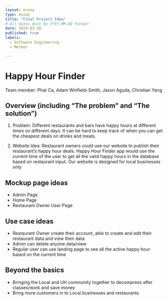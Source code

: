 ```yaml
---
layout: essay
type: essay
title: "Final Project Idea"
# All dates must be YYYY-MM-DD format!
date: 2024-03-28
published: true
labels:
  - Software Engineering
  - Meteor

---
```


# Happy Hour Finder
Team member: Phat Ca, Adam Winfield-Smith, Jason Aguda, Christian Yang

## Overview (including “The problem” and “The solution”)

1. Problem: Different restaurants and bars have happy hours at different times on different days. It can be hard to keep track of when you can get the cheapest deals on drinks and meals.

2. Website Idea:
Restaurant owners could use our website to publish their restaurant’s happy hour deals.  Happy Hour Finder app would use the current time of the user to get all the valid happy hours in the database based on restaurant input. Our website is designed for local businesses only


## Mockup page ideas

* Admin Page
* Home Page
* Restaurant Owner User Page

## Use case ideas
* Restaurant Owner create their account, able to create and edit their restaurant data and view their data
* Admin can delete anyone data/view
* Regular user can use landing page to see all the active happy hour based on the current time


## Beyond the basics
* Bringing the Local and UH community together to decompress after classes/work and save money
* Bring more customers in to Local businesses and restaurants




